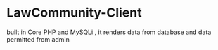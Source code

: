 # LawCommunity-Client
built in Core PHP and MySQLi , it renders data from database and data permitted from admin
